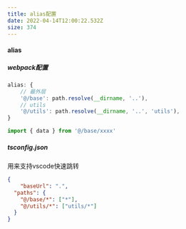 ```yaml
---
title: alias配置
date: 2022-04-14T12:00:22.532Z
size: 374
---
```

#### alias

##### webpack配置

```js
alias: {
	// 最外层
	'@/base': path.resolve(__dirname, '..'),
	// utils
	'@/utils': path.resolve(__dirname, '..', 'utils'),
}
```

```jsx
import { data } from '@/base/xxxx'
```

##### tsconfig.json

用来支持vscode快速跳转

```json
{
	"baseUrl": ".",
  "paths": {
    "@/base/*": ["*"],
    "@/utils/*": ["utils/*"]
  }
}
```

